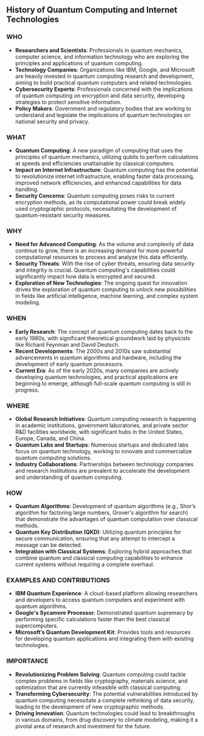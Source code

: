 ## History of Quantum Computing and Internet Technologies

### WHO
- **Researchers and Scientists**: Professionals in quantum mechanics, computer science, and information technology who are exploring the principles and applications of quantum computing.
- **Technology Companies**: Organizations like IBM, Google, and Microsoft are heavily invested in quantum computing research and development, aiming to build practical quantum computers and related technologies.
- **Cybersecurity Experts**: Professionals concerned with the implications of quantum computing on encryption and data security, developing strategies to protect sensitive information.
- **Policy Makers**: Government and regulatory bodies that are working to understand and legislate the implications of quantum technologies on national security and privacy.

### WHAT
- **Quantum Computing**: A new paradigm of computing that uses the principles of quantum mechanics, utilizing qubits to perform calculations at speeds and efficiencies unattainable by classical computers.
- **Impact on Internet Infrastructure**: Quantum computing has the potential to revolutionize internet infrastructure, enabling faster data processing, improved network efficiencies, and enhanced capabilities for data handling.
- **Security Concerns**: Quantum computing poses risks to current encryption methods, as its computational power could break widely used cryptographic protocols, necessitating the development of quantum-resistant security measures.

### WHY
- **Need for Advanced Computing**: As the volume and complexity of data continue to grow, there is an increasing demand for more powerful computational resources to process and analyze this data efficiently.
- **Security Threats**: With the rise of cyber threats, ensuring data security and integrity is crucial. Quantum computing's capabilities could significantly impact how data is encrypted and secured.
- **Exploration of New Technologies**: The ongoing quest for innovation drives the exploration of quantum computing to unlock new possibilities in fields like artificial intelligence, machine learning, and complex system modeling.

### WHEN
- **Early Research**: The concept of quantum computing dates back to the early 1980s, with significant theoretical groundwork laid by physicists like Richard Feynman and David Deutsch.
- **Recent Developments**: The 2000s and 2010s saw substantial advancements in quantum algorithms and hardware, including the development of early quantum processors.
- **Current Era**: As of the early 2020s, many companies are actively developing quantum technologies, and practical applications are beginning to emerge, although full-scale quantum computing is still in progress.

### WHERE
- **Global Research Initiatives**: Quantum computing research is happening in academic institutions, government laboratories, and private sector R&D facilities worldwide, with significant hubs in the United States, Europe, Canada, and China.
- **Quantum Labs and Startups**: Numerous startups and dedicated labs focus on quantum technology, working to innovate and commercialize quantum computing solutions.
- **Industry Collaborations**: Partnerships between technology companies and research institutions are prevalent to accelerate the development and understanding of quantum computing.

### HOW
- **Quantum Algorithms**: Development of quantum algorithms (e.g., Shor’s algorithm for factoring large numbers, Grover's algorithm for search) that demonstrate the advantages of quantum computation over classical methods.
- **Quantum Key Distribution (QKD)**: Utilizing quantum principles for secure communication, ensuring that any attempt to intercept a message can be detected.
- **Integration with Classical Systems**: Exploring hybrid approaches that combine quantum and classical computing capabilities to enhance current systems without requiring a complete overhaul.

### EXAMPLES AND CONTRIBUTIONS
- **IBM Quantum Experience**: A cloud-based platform allowing researchers and developers to access quantum computers and experiment with quantum algorithms.
- **Google's Sycamore Processor**: Demonstrated quantum supremacy by performing specific calculations faster than the best classical supercomputers.
- **Microsoft’s Quantum Development Kit**: Provides tools and resources for developing quantum applications and integrating them with existing technologies.

### IMPORTANCE
- **Revolutionizing Problem Solving**: Quantum computing could tackle complex problems in fields like cryptography, materials science, and optimization that are currently infeasible with classical computing.
- **Transforming Cybersecurity**: The potential vulnerabilities introduced by quantum computing necessitate a complete rethinking of data security, leading to the development of new cryptographic methods.
- **Driving Innovation**: Quantum technologies could lead to breakthroughs in various domains, from drug discovery to climate modeling, making it a pivotal area of research and investment for the future.
